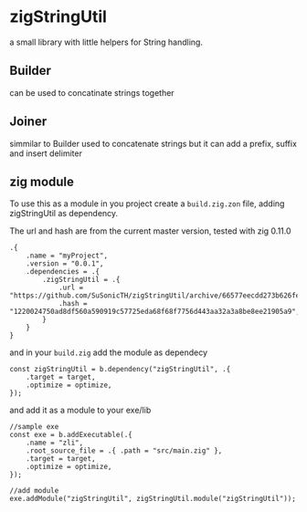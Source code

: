 # zigStringUtil

a small library with little helpers for String handling.

## Builder

can be used to concatinate strings together

## Joiner

simmilar to Builder used to concatenate strings but it can add a prefix, suffix and insert delimiter

## zig module
To use this as a module in you project create a `build.zig.zon` file, adding zigStringUtil as dependency.

The url and hash are from the current master version, tested with zig 0.11.0

```zig
.{ 
    .name = "myProject", 
    .version = "0.0.1", 
    .dependencies = .{ 
        .zigStringUtil = .{
            .url = "https://github.com/SuSonicTH/zigStringUtil/archive/66577eecdd273b626fe59b6d46b3349331fda632.tar.gz",
            .hash = "1220024750ad8df560a590919c57725eda68f68f7756d443aa32a3a8be8ee21905a9",
        } 
    } 
}
```

and in your `build.zig` add the module as dependecy
```zig
const zigStringUtil = b.dependency("zigStringUtil", .{
    .target = target,
    .optimize = optimize,
});
```

and add it as a module to your exe/lib
```zig
//sample exe
const exe = b.addExecutable(.{
    .name = "zli",
    .root_source_file = .{ .path = "src/main.zig" },
    .target = target,
    .optimize = optimize,
});

//add module
exe.addModule("zigStringUtil", zigStringUtil.module("zigStringUtil"));
```

